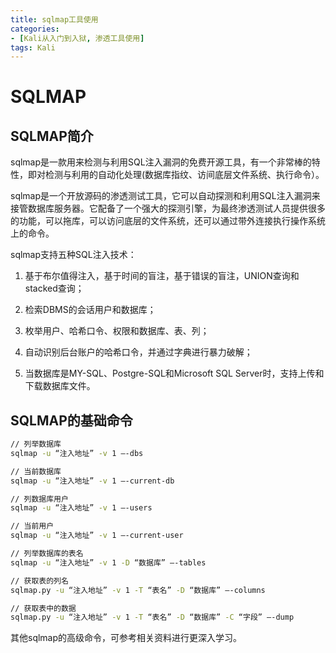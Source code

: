```yaml
---
title: sqlmap工具使用
categories: 
- [Kali从入门到入狱, 渗透工具使用]
tags: Kali
---
```


# SQLMAP

## SQLMAP简介

sqlmap是一款用来检测与利用SQL注入漏洞的免费开源工具，有一个非常棒的特性，即对检测与利用的自动化处理(数据库指纹、访间底层文件系统、执行命令）。

sqlmap是一个开放源码的渗透测试工具，它可以自动探测和利用SQL注入漏洞来接管数据库服务器。它配备了一个强大的探测引擎，为最终渗透测试人员提供很多的功能，可以拖库，可以访问底层的文件系统，还可以通过带外连接执行操作系统上的命令。

sqlmap支持五种SQL注入技术：

1. 基于布尔值得注入，基于时间的盲注，基于错误的盲注，UNION查询和stacked查询；

2. 检索DBMS的会话用户和数据库；

3. 枚举用户、哈希口令、权限和数据库、表、列；

4. 自动识别后台账户的哈希口令，并通过字典进行暴力破解；

5. 当数据库是MY-SQL、Postgre-SQL和Microsoft SQL Server时，支持上传和下载数据库文件。


## SQLMAP的基础命令

```bash
// 列举数据库
sqlmap -u “注入地址” -v 1 –-dbs

// 当前数据库
sqlmap -u “注入地址” -v 1 –-current-db

// 列数据库用户
sqlmap -u “注入地址” -v 1 –-users

// 当前用户
sqlmap -u “注入地址” -v 1 –-current-user

// 列举数据库的表名
sqlmap -u “注入地址” -v 1 -D “数据库” –-tables 

// 获取表的列名
sqlmap.py -u “注入地址” -v 1 -T “表名” -D “数据库” –-columns

// 获取表中的数据
sqlmap.py -u “注入地址” -v 1 -T “表名” -D “数据库” -C “字段” –-dump
```

其他sqlmap的高级命令，可参考相关资料进行更深入学习。
